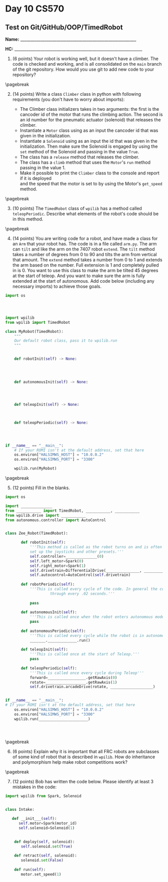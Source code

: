 [comment]: render
# Day 10 CS570
## Test on Git/GitHub/OOP/TimedRobot

**Name:** __________________________________________________________


**HC:** ________________________________________________________________


1. (6 points) Your robot is working well, but it doesn't have a climber. The code is checked and working, and is all consolidated
on the ```main``` branch of the git repository. How would you use git to add new code to your repository? 


<div style="page-break-after: always;">
\pagebreak 
</div>

2. (14 points) Write a class ```Climber``` class in python with following requirements (you don't have to worry about imports):

    * The Climber class initializers takes in two arguments: the first is the cancoder id of the motor that runs the climbing 
      action. The second is an id number for the pneumatic actuator (solenoid) that releases the climber.
    * Instantiate a ```Motor``` class using as an input the cancoder id that was given in the initialization.
    * Instantiate  a ```Solenoid``` using as an input the id that was given in the initialization. Then make sure the Solenoid
      is engaged by using the ```set``` method of the Solenoid and passing in the value ```True```.
    * The class has a ```release``` method that releases the climber. 
    * The class has a ```climb``` method that uses the ```Motor```'s ```run``` method passing in the value 1.
    * Make it possible to print the ```Climber``` class to the console and report if it is deployed  
      and the speed that the motor is set to by using the Motor's ```get_speed``` method.

<div style="page-break-after: always;">
\pagebreak 
</div>

3. (10 points) The ```TimedRobot``` class of ```wpilib``` has a method  called ```teleopPeriodic```. Describe what 
elements of the robot's code should be in this method.

<div style="page-break-after: always;">
\pagebreak 
</div>


4. (14 points) You are writing code for a robot, and have made a class for an ```Arm``` that your robot has. The code is in a
file called ```arm.py```. The arm can ```tilt``` and 
like the arm on the 7407 robot ```extend```.  The ```tilt``` method takes a number of degrees from 0 to 90 and tilts the 
arm from vertical that amount. The ```extend``` method takes a number from 0 to 1 and extends the arm based on the number.
Full extension is 1 and completely pulled in is 0.
You want to use this class to make the arm be tilted 45 degrees at the start of teleop. And you want to make sure the arm is fully extended at the start of autonomous. Add code below (including any necessary imports) to 
achieve those goals.

```python
import os




import wpilib
from wpilib import TimedRobot

class MyRobot(TimedRobot):
    """
    Our default robot class, pass it to wpilib.run
    """


    def robotInit(self) -> None:
        

        
 
    def autonomousInit(self) -> None:
        

                 

    def teleopInit(self) -> None:
       


    def teleopPeriodic(self) -> None:


       
       
if __name__ == "__main__":
    # If your ROMI isn't at the default address, set that here
    os.environ["HALSIMWS_HOST"] = "10.0.0.2"
    os.environ["HALSIMWS_PORT"] = "3300"

    wpilib.run(MyRobot)

```

<div style="page-break-after: always;">
\pagebreak 
</div>


5. (12 points) Fill in the blanks.


```python
import os

import ______________
from ___________ import TimedRobot, ___________, ___________
from wpilib.drive import ___________
from autonomous.controller import AutoControl


class Zee_Robot(TimedRobot):

       def robotInit(self):
           '''This method is called as the robot turns on and is often used to 
           set up the joysticks and other presets.'''
           self.controller=______________(0)
           self.left_motor=Spark(0)
           self.right_motor=Spark(1)
           self.drivetrain=DifferentialDrive(_______________, __________________)
           self.autocontrol=AutoControl(self.drivetrain)
   
       def robotPeriodic(self):
           '''This is called every cycle of the code. In general the code is loop
                    through every .02 seconds.'''
   
           pass
   
       def autonomousInit(self):
           '''This is called once when the robot enters autonomous mode.'''
           pass
   
       def autonomousPeriodic(self):
           '''This is called every cycle while the robot is in autonomous.'''
           _______._____________.run()
   
       def teleopInit(self):
           '''This is called once at the start of Teleop.'''
           pass
   
       def teleopPeriodic(self):
           '''This is called once every cycle during Teleop'''
           forward=_________________.getRawAxis(0)
           rotate=__________________.getRawAxis(1)
           self.drivetrain.arcadeDrive(rotate, ___________________)


if __name__ == "__main__":
# If your ROMI isn't at the default address, set that here
    os.environ["HALSIMWS_HOST"] = "10.0.0.2"
    os.environ["HALSIMWS_PORT"] = "3300"
    wpilib.run(______________________)





```


<div style="page-break-after: always;">
\pagebreak 
</div>







6. (6 points) Explain why it is important that all FRC robots are subclasses of some kind of robot that is described in ```wpilib```. 
How do inheritance and polymorphism help make robot competitions work?




<div style="page-break-after: always;">
\pagebreak 
</div>




7. (12 points) Bob has written the code below. Please identify at least 3 mistakes in the code:

```python
import wpilib from Spark, Solenoid


class Intake:
   
   def __init___(self):
      self.motor=Spark(motor_id)
      self.solenoid=Solenoid(1)

      
    def deploy(self, solenoid):
       self.solenoid.set(True)
       
    def retract(self, solenoid):
       solenoid.set(False)
       
    def run(self):
       motor.set_speed(1)
       
       

```




